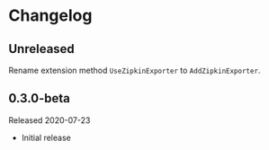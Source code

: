 # Changelog

## Unreleased

Rename extension method `UseZipkinExporter` to `AddZipkinExporter`.

## 0.3.0-beta

Released 2020-07-23

* Initial release
